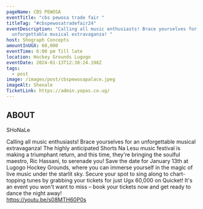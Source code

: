 ```yaml
---
pageName: CBS PEWOSA
eventTitle: "cbs pewosa trade fair "
titleTag: "#cbspewosatradefair24"
eventDescription: "Calling all music enthusiasts! Brace yourselves for an
  unforgettable musical extravaganza! "
host: Shograph Concepts
amountInUGX: 60,000
eventTime: 6:00 pm Till late
location: Hockey Grounds Lugogo
eventDate: 2024-01-13T12:38:24.198Z
tags:
  - post
image: /images/post/cbspewosapalace.jpeg
imageAlt: Shonale
TicketLink: https://admin.yopas.co.ug/
---
```

## ABOUT

SHoNaLe

Calling all music enthusiasts! Brace yourselves for an unforgettable musical extravaganza! The highly anticipated Shorts Na Lesu music festival is making a triumphant return, and this time, they're bringing the soulful maestro, Ric Hassani, to serenade you! Save the date for January 13th at Lugogo Hockey Grounds, where you can immerse yourself in the magic of live music under the starlit sky. Secure your spot to sing along to chart-topping tunes by grabbing your tickets for just Ugx 60,000 on Quicket! It's an event you won't want to miss – book your tickets now and get ready to dance the night away! \
<https://youtu.be/s08MTH60P0s>
